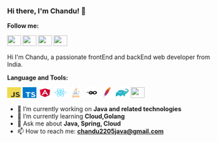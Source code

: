 ### Hi there, I'm Chandu! 👋

**Follow me:**

<a href="https://www.instagram.com/chandu_allenki/"><img height="25" width="32" src="https://cdn.jsdelivr.net/npm/simple-icons@v6/icons/instagram.svg" /></a> 
<a href="https://www.youtube.com/channel/UCzHHmwuvl4MmnzOgfi05TdQ"><img height="25" width="32" src="https://cdn.jsdelivr.net/npm/simple-icons@v6/icons/youtube.svg" /></a>
<a href="https://www.linkedin.com/in/allenki-sai-chandu-340289a9/"><img height="25" width="32" src="https://cdn.jsdelivr.net/npm/simple-icons@v6/icons/linkedin.svg" /></a>
<a href="https://stackoverflow.com/users/14343206/chandu-allenki"><img height="25" width="32" src="https://cdn.jsdelivr.net/npm/simple-icons@v6/icons/stackoverflow.svg" /></a>

Hi I'm Chandu, a passionate frontEnd and backEnd web developer from India.

**Language and Tools:**

<img height="25" width="32" src="https://raw.githubusercontent.com/github/explore/80688e429a7d4ef2fca1e82350fe8e3517d3494d/topics/javascript/javascript.png"/> <img height="25" width="32" src="https://raw.githubusercontent.com/github/explore/80688e429a7d4ef2fca1e82350fe8e3517d3494d/topics/typescript/typescript.png"/>
<img height="25" width="32" src="https://raw.githubusercontent.com/github/explore/80688e429a7d4ef2fca1e82350fe8e3517d3494d/topics/angular/angular.png"/>
<img height="25" width="32" src="https://raw.githubusercontent.com/github/explore/80688e429a7d4ef2fca1e82350fe8e3517d3494d/topics/react/react.png"/>
<img height="25" width="32" src="https://raw.githubusercontent.com/github/explore/80688e429a7d4ef2fca1e82350fe8e3517d3494d/topics/java/java.png"/>
<img height="25" width="32" src="https://raw.githubusercontent.com/github/explore/80688e429a7d4ef2fca1e82350fe8e3517d3494d/topics/go/go.png"/>
<img height="25" width="32" src="https://raw.githubusercontent.com/github/explore/80688e429a7d4ef2fca1e82350fe8e3517d3494d/topics/maven/maven.png"/>
<img height="25" width="32" src="https://raw.githubusercontent.com/github/explore/80688e429a7d4ef2fca1e82350fe8e3517d3494d/topics/gradle/gradle.png"/>
<img height="25" width="32" src="https://avatars.githubusercontent.com/u/317776?s=200&v=4"/>

- 🔭 I’m currently working on  **Java and related technologies**
- 🌱 I’m currently learning **Cloud,Golang**
- 💬 Ask me about **Java, Spring, Cloud**
- 📫 How to reach me: **chandu2205java@gmail.com**
